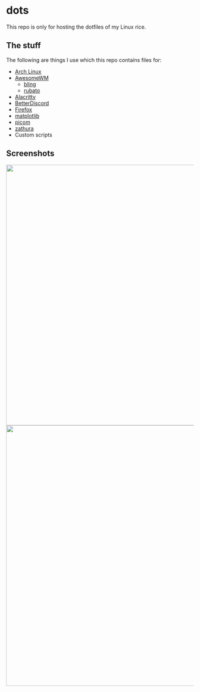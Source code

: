 # dots
This repo is only for hosting the dotfiles of my Linux rice.

## The stuff
The following are things I use which this repo contains files for:
- [Arch Linux](https://archlinux.org/)
- [AwesomeWM](https://github.com/awesomeWM/awesome)
  - [bling](https://github.com/BlingCorp/bling)
  - [rubato](https://github.com/andOrlando/rubato)
- [Alacritty](https://github.com/alacritty/alacritty)
- [BetterDiscord](https://github.com/rauenzi/BetterDiscordApp)
- [Firefox](https://www.mozilla.org/)
- [matplotlib](https://github.com/matplotlib/matplotlib)
- [picom](https://github.com/jonaburg/picom)
- [zathura](https://github.com/pwmt/zathura)
- Custom scripts

## Screenshots
<img src="https://imgur.com/fi2hk1w.png" width=700>
<img src="https://imgur.com/Lg0oijE.png" width=700>
